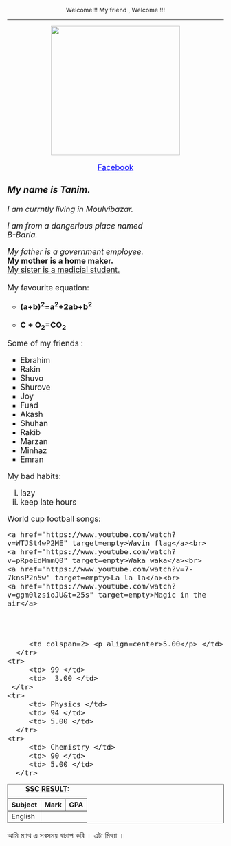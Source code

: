 <html>
<head>
<title> Tanim's website </title>	
	<p align=center> Welcome!!! My friend , Welcome !!! </p><hr>
<meta charset="utf-8">
<style>
 a{
  color: blue;
}
</style>
</head>
<body>
<p align=center>
<img src="https://scontent.fdac24-1.fna.fbcdn.net/v/t1.6435-9/131286937_378935200047552_5372116331694208327_n.jpg?_nc_cat=109&_nc_rgb565=1&ccb=1-3&_nc_sid=09cbfe&_nc_eui2=AeEmhxv5aaHAyMbnA8fRssOyufivr19vVzu5-K-vX29XO267Bw6c2aj6PFjUm8frfXTmIHG-jYx-1dJ52fSshrKS&_nc_ohc=GReL4ii1ihIAX-0MH7r&_nc_ht=scontent.fdac24-1.fna&oh=67cf19e94738a7666b849a00fedc6527&oe=60EC8FB1" height=300 width=300>
</p>
<font size=4>

<p align=center><a href="https://www.facebook.com/profile.php?id=100037932254955" target=empty> Facebook </a></p>

	
<em>
	<h3>My name is Tanim.</h3>
	<p> I am currntly living in Moulvibazar.</p> 
	<p> I am from a dangerious place named <br> B-Baria.</p>
</em>
<p>
<i> My father is a government employee.</i><br>
<b> My mother is a home maker.</b><br>
<u> My sister is a medicial student.</u><br><br>
My favourite equation:
<strong> 
<ul type="circle">
<li>(a+b)<sup>2</sup>=a<sup>2</sup>+2ab+b<sup>2</sup></li><br>
<li>C + O<sub>2</sub>=CO<sub>2</sub></li>
</ul>
</strong>
</p>
Some of my friends :
<ul type=square>
	<li>Ebrahim</li>
	<li>Rakin</li>
	<li>Shuvo</li>	
	<li>Shurove</li>
	<li>Joy</li>
	<li>Fuad</li>
	<li>Akash</li>
	<li>Shuhan</li>
	<li>Rakib</li>	
	<li>Marzan</li>
	<li>Minhaz</li>
	<li>Emran</li>
</ul>
My bad habits:
<ol type=i>
	<li>lazy</li>
	<li>keep late hours</li>
	
</ol>
World cup football songs:<br>

	<a href="https://www.youtube.com/watch?v=WTJSt4wP2ME" target=empty>Wavin flag</a><br>
	<a href="https://www.youtube.com/watch?v=pRpeEdMmmQ0" target=empty>Waka waka</a><br>
	<a href="https://www.youtube.com/watch?v=7-7knsP2n5w" target=empty>La la la</a><br>
	<a href="https://www.youtube.com/watch?v=ggm0lzsioJU&t=25s" target=empty>Magic in the air</a>
<br>
<br>

<table border=1 cellpadding="20" cellspacing=2>
<caption>
<b><u>SSC RESULT:</u></b>
</caption>
      <tr>
	  <th> Subject </th>
 	  <th> Mark </th>
	  <th> GPA </th>
      </tr>
      <tr>
         <td rowspan=2> English </td>
         
         <td colspan=2> <p align=center>5.00</p> </td>
      </tr>
    <tr>
         <td> 99 </td>
         <td>  3.00 </td>
     </tr>
    <tr>
         <td> Physics </td>
         <td> 94 </td>
         <td> 5.00 </td>
      </tr>
    <tr>
         <td> Chemistry </td>
         <td> 90 </td>
         <td> 5.00 </td>
      </tr>
</table>


<p> আমি ম্যাথ এ সবসময় খারাপ  করি । এটা মিথ্যা ।    </p>
</font>
</body>
</html>
